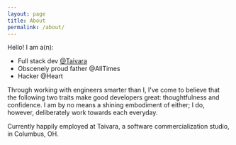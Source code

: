 ```yaml
---
layout: page
title: About
permalink: /about/
---
```


Hello! I am a(n):

- Full stack dev [@Taivara](http://www.taivara.com)
- Obscenely proud father @AllTimes
- Hacker @Heart

Through working with engineers smarter than I, I've come to believe that the
following two traits make good developers great: thoughtfulness and confidence.
I am by no means a shining embodiment of either; I do, however, deliberately
work towards each everyday.

Currently happily employed at Taivara, a software commercialization studio, in
Columbus, OH.
